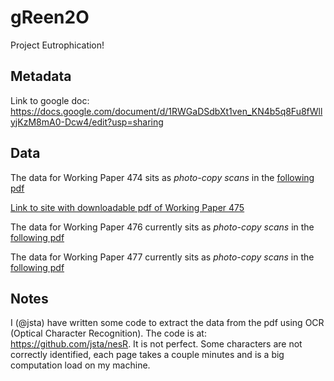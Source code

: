 # gReen2O
Project Eutrophication!

## Metadata
Link to google doc: https://docs.google.com/document/d/1RWGaDSdbXt1ven_KN4b5q8Fu8fWllyjKzM8mA0-Dcw4/edit?usp=sharing

## Data
The data for Working Paper 474 sits as _photo-copy scans_ in the [following pdf](https://books.google.com/books?id=pffyFzpsfsgC&pg=PA235&lpg=PA235&dq=eutrophication+survey+paper+474&source=bl&ots=-HFT_g_o0x&sig=UdlIr2DbfDP1x0zje_Nr2-ndG1A&hl=en&sa=X&ved=0ahUKEwjp1fHKhNvRAhUp9IMKHagyDckQ6AEIHDAA#v=onepage&q=eutrophication%20survey%20paper%20474&f=false)

[Link to site with downloadable pdf of Working Paper 475](https://rucore.libraries.rutgers.edu/rutgers-lib/40694/)

The data for Working Paper 476 currently sits as _photo-copy scans_ in the [following pdf](https://www.owrb.ok.gov/quality/standards/pdf_standards/scenicrivers/WP476-NationalEutrophicationSurvey.PDF)

The data for Working Paper 477 currently sits as _photo-copy scans_ in the [following pdf](http://nepis.epa.gov/Exe/ZyPURL.cgi?Dockey=9100PAGW.TXT)

## Notes
I (@jsta) have written some code to extract the data from the pdf using OCR (Optical Character Recognition). The code is at: https://github.com/jsta/nesR. It is not perfect. Some characters are not correctly identified, each page takes a couple minutes and is a big computation load on my machine.
